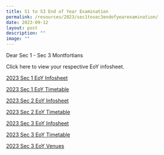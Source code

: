 ```yaml
---
title: S1 to S3 End of Year Examination
permalink: /resources/2023/sec1tosec3endofyearexamination/
date: 2023-09-12
layout: post
description: ""
image: ""
---
```

Dear Sec 1 - Sec 3 Montfortians

Click here to view your respective EoY infosheet. 

[2023 Sec 1 EoY Infosheet](/files/2023%20sec%201%20eoy%20infosheet.pdf)

[2023 Sec 1 EoY Timetable](/files/2023%20sec%201%20eoy%20exam%20timetable.pdf)

[2023 Sec 2 EoY Infosheet](/files/2023%20sec%202%20eoy%20infosheet.pdf)

[2023 Sec 2 EoY Timetable](/files/2023%20sec%202%20eoy%20exam%20timetable.pdf)

[2023 Sec 3 EoY Infosheet](/files/2023%20sec%203%20eoy%20infosheet.pdf)

[2023 Sec 3 EoY Timetable](/files/2023%20sec%203%20eoy%20exam%20timetable.pdf)

[2023 Sec 3 EoY Venues](/files/2023%20sec%203%20eoy%20exam%20venues.pdf)